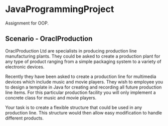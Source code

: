 # JavaProgrammingProject

Assignment for OOP.


Scenario - OraclProduction
----------------------------

OraclProduction Ltd are specialists in producing production line manufacturing plants.
They could be asked to create a production plant for any type of product ranging from a simple packaging
system to a variety of electronic devices.

Recently they have been asked to create a production line for multimedia devices which include music
and movie players. They wish to employee you to design a template in Java for creating and recording all
future production line items. For this particular production facility you will only implement a concrete
class for music and movie players.

Your task is to create a flexible structure that could be used in any production line. This structure would
then allow easy modification to handle different products.
